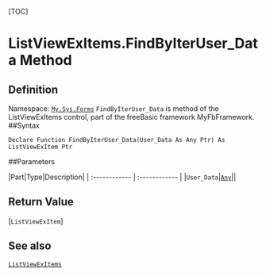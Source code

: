 [TOC]
# ListViewExItems.FindByIterUser_Data Method

## Definition
Namespace: [`My.Sys.Forms`](My.Sys.Forms.md)
`FindByIterUser_Data` is method of the ListViewExItems control, part of the freeBasic framework MyFbFramework.
##Syntax
```freeBasic
Declare Function FindByIterUser_Data(User_Data As Any Ptr) As ListViewExItem Ptr
```

##Parameters

|Part|Type|Description|
| :------------ | :------------ |
|`User_Data`|[`Any`]("https://www.freebasic.net/wiki/KeyPgAny")||

## Return Value
[`ListViewExItem`]
## See also
[`ListViewExItems`](ListViewExItems.md)
